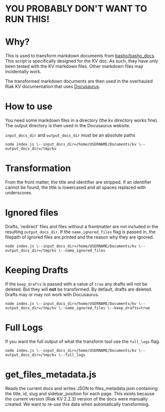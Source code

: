 # YOU PROBABLY DON'T WANT TO RUN THIS!

# Why?

This is used to transform markdown documents from [basho/basho_docs](https://github.com/basho/basho_docs). This script is specifically designed for the KV doc. As such, they have only been tested with the KV markdown files. Other markdown files may incidentally work. 

The transformed markdown documents are then used in the overhauled Riak KV documentation that uses [Docusaurus](https://docusaurus.io/).

# How to use

You need some markdown files in a directory (the kv directory works fine). The output directory is then used in the Docusaurus website.

```input_docs_dir``` and ```output_docs_dir``` must be an absolute paths

```
node index.js \--input_docs_dir=/home/USERNAME/Documents/kv \--output_docs_dir=/tmp/kv
```

# Transformation

From the front matter, the title and identifier are stripped. If an identifier cannot be found, the title is lowercased and all spaces replaced with underscores.

# Ignored files

Drafts, 'redirect' files and files without a frontmatter are not included in the resulting ```output_docs_dir```. If the ```name_ignored_files``` flag is passed in, the filepath of ignored files are printed and the reason why they are ignored.

```
node index.js \--input_docs_dir=/home/USERNAME/Documents/kv \--output_docs_dir=/tmp/kv \--name_ignored_files
```

# Keeping Drafts

If the ```keep_drafts``` is passed with a value of ```true``` any drafts will not be deleted. But they will **not** be transformed. By default, drafts are deleted. Drafts may or may not work with Docusaurus.

```
node index.js \--input_docs_dir=/home/USERNAME/Documents/kv \--output_docs_dir=/tmp/kv \--name_ignored_files \--keep_drafts=true
```

# Full Logs

If you want the full output of what the transform tool use the ```full_logs``` flag.

```
node index.js \--input_docs_dir=/home/USERNAME/Documents/kv \--output_docs_dir=/tmp/kv \--full_logs 
```

# get_files_metadata.js

Reads the current docs and writes JSON to files_metadata.json containing the title, id, slug and sidebar_position for each page. 
This exists because the current version (Riak KV 2.2.3) version of the docs were manually created. 
We want to re-use this data when automatically transforming.
